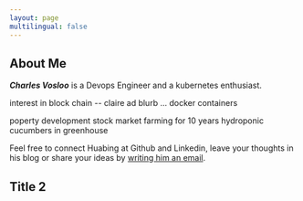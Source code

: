 ```yaml
---
layout: page
multilingual: false
---
```


## About Me
**_Charles Vosloo_** is a Devops Engineer and a kubernetes enthusiast.

interest in block chain -- claire ad blurb  ...  docker containers

poperty development 
stock market
farming for 10 years hydroponic cucumbers in greenhouse




Feel free to connect Huabing at Github and Linkedin, leave your thoughts in his blog or share your ideas by [writing him an email](mailto:zhaohuabing@zhaohuabing.com). 

## Title 2